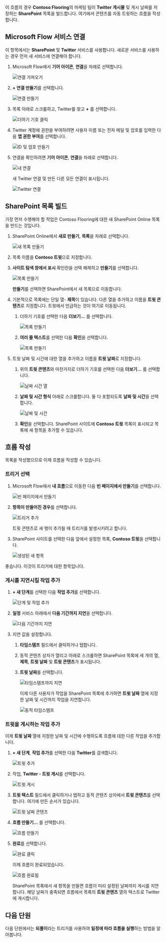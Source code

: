 이 흐름의 경우 **Contoso Flooring**의 마케팅 팀이 **Twitter 게시물** 및 게시 날짜를 저장하는 **SharePoint** 목록을 빌드합니다. 여기에서 콘텐츠를 자동 트윗하는 흐름을 작성합니다. 

## <a name="connect-microsoft-flow-services"></a>Microsoft Flow 서비스 연결
이 항목에서는 **SharePoint** 및 **Twitter** 서비스를 사용합니다. 새로운 서비스를 사용하는 경우 먼저 새 서비스에 연결해야 합니다. 

1. Microsoft Flow에서 **기어 아이콘**, **연결**을 차례로 선택합니다.
   
    ![연결 가져오기](./media/learning-push-notifications/2-get-connection.png) 
2. **+ 연결 만들기**를 선택합니다.
   
    ![연결 만들기](./media/learning-push-notifications/3-create-connection.png) 
3. 목록 아래로 스크롤하고, Twitter를 찾고 **+** 를 선택합니다.
   
    ![더하기 기호 클릭](./media/learning-push-notifications/4-click-plus.png)
4. Twitter 계정에 권한을 부여하려면 사용자 이름 또는 전자 메일 및 암호를 입력한 다음 **앱 권한 부여**를 선택합니다.
   
    ![ID 및 암호 만들기](./media/learning-push-notifications/5-create-id-pswd.png)
5. 연결을 확인하려면 **기어 아이콘**, **연결**을 차례로 선택합니다.
   
    ![내 연결](./media/learning-push-notifications/6-my-connections.png)
   
    새 Twitter 연결 및 만든 다른 모든 연결이 표시됩니다. 
   
    ![Twitter 연결](./media/learning-push-notifications/7-twitter-connection.png)

## <a name="build-a-sharepoint-list"></a>SharePoint 목록 빌드
가장 먼저 수행해야 할 작업은 Contoso Flooring에 대한 새 SharePoint Online 목록을 만드는 것입니다. 

1. SharePoint Online에서 **새로 만들기**, **목록**을 차례로 선택합니다.
   
    ![새 목록 만들기](./media/learning-push-notifications/1-new-list.png)
2. 목록 이름을 **Contoso 트윗**으로 지정합니다. 
3. **사이트 탐색 창에서 표시** 확인란을 선택 해제하고 **만들기**를 선택합니다.
   
    ![목록 만들기](./media/learning-push-notifications/2-name-create-list.png)
   
    **만들기**를 선택하면 SharePoint에서 새 목록으로 이동합니다.
4. 기본적으로 목록에는 단일 열- **제목**이 있습니다. 다른 열을 추가하고 이름을 **트윗 콘텐츠**로 지정합니다. 트윗에서 언급하는 것이 여기로 이동됩니다. 
   
   1. 더하기 기호를 선택한 다음 **더보기...** 를 선택합니다.
      
       ![목록 만들기](./media/learning-push-notifications/3-add-more-column-types.png)
   2. **여러 줄 텍스트**를 선택한 다음 **확인**을 선택합니다.
      
       ![목록 만들기](./media/learning-push-notifications/4-add-column.png)
5. 트윗 날짜 및 시간에 대한 열을 추가하고 이름을 **트윗 날짜**로 지정합니다.
   
   1. 위의 **트윗 콘텐츠**와 마찬가지로 더하기 기호를 선택한 다음 **더보기...** 를 선택합니다.
      
       ![날짜 시간 열](./media/learning-push-notifications/5-date-time-col.png)
   2. **날짜 및 시간 형식** 아래로 스크롤합니다. 둘 다 포함되도록 **날짜 및 시간**을 선택합니다.
      
       ![날짜 및 시간](./media/learning-push-notifications/6-date-time-must-do.png)
   3. **확인**을 선택합니다. SharePoint 사이트에 **Contoso 트윗** 목록이 표시되고 목록에 새 항목을 추가할 수 있습니다.

## <a name="build-the-flow"></a>흐름 작성
목록을 작성했으므로 이제 흐름을 작성할 수 있습니다.

### <a name="choose-a-trigger"></a>트리거 선택
1. Microsoft Flow에서 **내 흐름**으로 이동한 다음 **빈 페이지에서 만들기**를 선택합니다.
   
    ![빈 페이지에서 만들기](./media/learning-push-notifications/8-create-from-blank.png)
2. **항목이 만들어진 경우**를 선택합니다.
   
    ![트리거 추가](./media/learning-push-notifications/9-add-trigger.png)
   
    트윗 콘텐츠로 새 행이 추가될 때 트리거를 발생시키려고 합니다.
3. SharePoint 사이트를 선택한 다음 앞에서 설정한 목록, **Contoso 트윗**을 선택합니다.
   
    ![생성된 새 항목](./media/learning-push-notifications/11-set-trigger.png)

좋습니다. 이것이 트리거에 대한 항목입니다.

### <a name="add-an-action-to-delay-posting"></a>게시를 지연시킬 작업 추가
1. **+ 새 단계**를 선택한 다음 **작업 추가**를 선택합니다. 
   
    ![단계 및 작업 추가](./media/learning-push-notifications/12-add-step-and-action.png)
2. **일정** 서비스 아래에서 **다음 기간까지 지연**을 선택합니다. 
   
    ![다음 기간까지 지연](./media/learning-push-notifications/13-delay-until-schedule.png)  
3. 지연 값을 설정합니다.
   
   1. **타임스탬프** 필드에서 클릭하거나 탭합니다. 
   2. 동적 콘텐츠 상자가 열리고 아래로 스크롤하면 SharePoint 목록에 세 개의 열, **제목**, **트윗 날짜** 및 **트윗 콘텐츠**가 표시됩니다.
   3. **트윗 날짜**를 선택합니다. 
      
       ![타임스탬프까지 지연](./media/learning-push-notifications/14-delay-until-timestamp.png)
      
       이제 다른 사용자가 작업을 SharePoint 목록에 추가하면 **트윗 날짜** 열에 지정한 날짜 및 시간까지 작업을 지연합니다.
      
       ![동적 타임스탬프](./media/learning-push-notifications/15-dynamic-timestamp.png)

### <a name="add-an-action-to-post-a-tweet"></a>트윗을 게시하는 작업 추가
이제 **트윗 날짜** 열에 지정한 날짜 및 시간에 수행하도록 흐름에 대한 다른 작업을 추가합니다.

1. **+ 새 단계**, **작업 추가**를 선택한 다음 **Twitter**를 검색합니다.
   
    ![트윗 추가](./media/learning-push-notifications/16-add-tweet.png) 
2. 작업, **Twitter - 트윗 게시**를 선택합니다.
   
    ![트윗 게시](./media/learning-push-notifications/17-post-tweet.png) 
3. **트윗 텍스트** 필드에서 클릭하거나 탭하고 동적 콘텐츠 상자에서 **트윗 콘텐츠**를 선택합니다. 여기에 만든 순서가 있습니다. 
   
    ![트윗 날짜 콘텐츠](./media/learning-push-notifications/18-tweet-date-content.png)
4. **흐름 만들기...** 를 선택합니다.
   
    ![흐름 만들기](./media/learning-push-notifications/19-tiny-create.png) 
5. **완료**를 선택합니다.
   
    ![완료 클릭](./media/learning-push-notifications/19-click-done.png)
   
    이제 흐름이 완료되었습니다.
   
    ![흐름 완료됨](./media/learning-push-notifications/20-flow-is-done.png)
   
    SharePoint 목록에서 새 항목을 만들면 흐름이 미리 설정된 날짜까지 게시를 지연합니다. 해당 날짜가 충족되면 흐름에서 목록의 **트윗 콘텐츠** 열의 텍스트로 Twitter에 게시합니다.

## <a name="next-lesson"></a>다음 단원
다음 단원에서는 **되풀이**라는 트리거를 사용하여 **일정에 따라 흐름을 실행**하는 방법을 알아봅니다.

